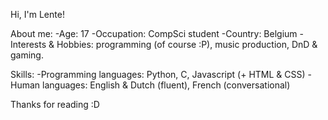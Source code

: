 Hi, I'm Lente!

About me:
-Age: 17
-Occupation: CompSci student
-Country: Belgium
-Interests & Hobbies: programming (of course :P), music production, DnD & gaming.

Skills:
-Programming languages: Python, C, Javascript (+ HTML & CSS)
-Human languages: English & Dutch (fluent), French (conversational)

Thanks for reading :D

<!---
StrawberryLente/StrawberryLente is a ✨ special ✨ repository because its `README.md` (this file) appears on your GitHub profile.
You can click the Preview link to take a look at your changes.
--->
